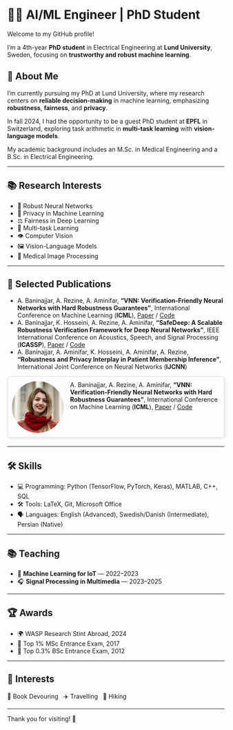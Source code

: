 # 👩‍💻 AI/ML Engineer | PhD Student

Welcome to my GitHub profile! 

I’m a 4th-year **PhD student** in Electrical Engineering at **Lund University**, Sweden, focusing on **trustworthy and robust machine learning**.

## 🔬 About Me

I’m currently pursuing my PhD at Lund University, where my research centers on **reliable decision-making** in machine learning, emphasizing **robustness**, **fairness**, and **privacy**. 

In fall 2024, I had the opportunity to be a guest PhD student at **EPFL** in Switzerland, exploring task arithmetic in **multi-task learning** with **vision-language models**.

My academic background includes an M.Sc. in Medical Engineering and a B.Sc. in Electrical Engineering.

---

## 📚 Research Interests

- 🧠 Robust Neural Networks  
- 🔐 Privacy in Machine Learning  
- ⚖️ Fairness in Deep Learning  
- 🔗 Multi-task Learning  
- 👁️ Computer Vision  
- 🖼️ Vision-Language Models  
- 🧬 Medical Image Processing
 
---

## 📝 Selected Publications

- A. Baninajjar, A. Rezine, A. Aminifar, **“VNN: Verification-Friendly Neural Networks with Hard Robustness Guarantees”**, International Conference on Machine Learning (**ICML**), [Paper](https://openreview.net/pdf?id=gUFufRkzjV) / [Code](https://github.com/anahitabn94/VNN) 
- A. Baninajjar, K. Hosseini, A. Rezine, A. Aminifar, **“SafeDeep: A Scalable Robustness Verification Framework for Deep Neural Networks”**, IEEE International Conference on Acoustics, Speech, and Signal Processing (**ICASSP**), [Paper](https://portal.research.lu.se/files/141851887/SafeDeep.pdf) / [Code](https://github.com/anahitabn94/SafeDeep)
- A. Baninajjar, A. Aminifar, K. Hosseini, A. Aminifar, A. Rezine, **“Robustness and Privacy Interplay in Patient Membership Inference”**, International Joint Conference on Neural Networks (**IJCNN**)
<div style="display: flex; align-items: flex-start; margin-bottom: 20px; border: 1px solid #ddd; border-radius: 8px; padding: 10px; box-shadow: 2px 2px 6px rgba(0,0,0,0.1);">
  <img src="/img/Anahita.png" alt="VNN Paper" style="width: 120px; height: auto; border-radius: 4px; margin-right: 15px;">
  <div>
    <p style="margin: 0;">
      A. Baninajjar, A. Rezine, A. Aminifar, <strong>“VNN: Verification-Friendly Neural Networks with Hard Robustness Guarantees”</strong>, International Conference on Machine Learning (<strong>ICML</strong>), 
      <a href="https://openreview.net/pdf?id=gUFufRkzjV">Paper</a> / 
      <a href="https://github.com/anahitabn94/VNN">Code</a>
    </p>
  </div>
</div>



 
---

## 🛠️ Skills

- 💻 Programming: Python (TensorFlow, PyTorch, Keras), MATLAB, C++, SQL  
- 🛠️ Tools: LaTeX, Git, Microsoft Office 
- 🗣️ Languages: English (Advanced), Swedish/Danish (Intermediate), Persian (Native)

---

## 📚 Teaching

- 🧠 **Machine Learning for IoT** — 2022–2023  
- 🎧 **Signal Processing in Multimedia** — 2023–2025

---

## 🏆 Awards

- 🌍 WASP Research Stint Abroad, 2024  
- 🥇 Top 1% MSc Entrance Exam, 2017  
- 🥇 Top 0.3% BSc Entrance Exam, 2012
  
---

## 🌱 Interests

📖 Book Devouring &nbsp; ✈️ Travelling &nbsp; 🥾 Hiking

---

Thank you for visiting! 🌟 
